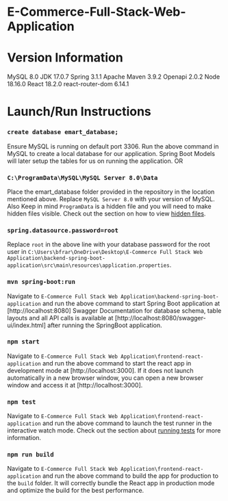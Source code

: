 # E-Commerce-Full-Stack-Web-Application

# Version Information

MySQL 8.0
JDK 17.0.7
Spring 3.1.1
Apache Maven 3.9.2
Openapi 2.0.2
Node 18.16.0
React 18.2.0
react-router-dom 6.14.1

# Launch/Run Instructions

### `create database emart_database;`
Ensure MySQL is running on default port 3306. Run the above command in MySQL to create a local database for our application. Spring Boot Models will later setup the tables for us on running the application.
OR
### `C:\ProgramData\MySQL\MySQL Server 8.0\Data`
Place the emart_database folder provided in the repository in the location mentioned above. Replace `MySQL Server 8.0` with your version of MySQL. Also Keep in mind `ProgramData` is a hidden file and you will need to make hidden files visible. Check out the section on how to view [hidden files](https://www.wired.com/story/how-to-find-hidden-files-windows-macos-android-ios/).

### `spring.datasource.password=root`
Replace `root` in the above line with your database password for the root user in `C:\Users\bfrar\OneDrive\Desktop\E-Commerce Full Stack Web Application\backend-spring-boot-application\src\main\resources\application.properties`.

### `mvn spring-boot:run`
Navigate to `E-Commerce Full Stack Web Application\backend-spring-boot-application` and run the above command to start Spring Boot application at [http://localhost:8080]
Swagger Documentation for database schema, table layouts and all API calls is available at [http://localhost:8080/swagger-ui/index.html] after running the SpringBoot application.

### `npm start`
Navigate to `E-Commerce Full Stack Web Application\frontend-react-application` and run the above command to start the react app in development mode at [http://localhost:3000]. If it does not launch automatically in a new browser window, you can open a new browser window and access it at [http://localhost:3000].

### `npm test`
Navigate to `E-Commerce Full Stack Web Application\frontend-react-application` and run the above command to launch the test runner in the interactive watch mode. Check out the section about [running tests](https://facebook.github.io/create-react-app/docs/running-tests) for more information.

### `npm run build`
Navigate to `E-Commerce Full Stack Web Application\frontend-react-application` and run the above command to build the app for production to the `build` folder. It will correctly bundle the React app in production mode and optimize the build for the best performance.
